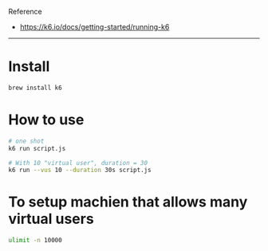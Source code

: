 
Reference
- https://k6.io/docs/getting-started/running-k6

---
# Install
```bash
brew install k6
```

# How to use

```bash
# one shot
k6 run script.js

# With 10 "virtual user", duration = 30
k6 run --vus 10 --duration 30s script.js
```

# To setup machien that allows many virtual users
```bash
ulimit -n 10000
```
